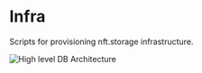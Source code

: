 # Infra

Scripts for provisioning nft.storage infrastructure.

![High level DB Architecture](./nft-storage-db-arch.jpg)
